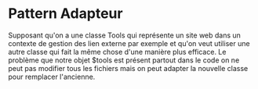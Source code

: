 # Pattern Adapteur 

Supposant qu'on a une classe Tools qui représente un site web dans un contexte de gestion des lien externe par exemple 
et qu'on veut utiliser une autre classe qui fait la même chose d'une manière plus efficace. Le problème que notre objet $tools
est présent partout dans le code on ne peut pas modifier tous les fichiers mais on peut adapter la nouvelle classe pour remplacer
l'ancienne.

